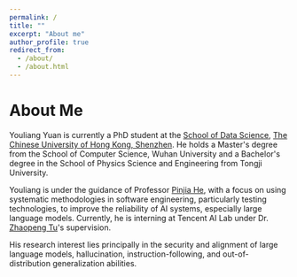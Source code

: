 ```yaml
---
permalink: /
title: ""
excerpt: "About me"
author_profile: true
redirect_from: 
  - /about/
  - /about.html
---
```


About Me
======
Youliang Yuan is currently a PhD student at the [School of Data Science](https://sds.cuhk.edu.cn/en), [The Chinese University of Hong Kong, Shenzhen](https://www.cuhk.edu.cn/en). He holds a Master's degree from the School of Computer Science, Wuhan University and a Bachelor's degree in the School of Physics Science and Engineering from Tongji University.

Youliang is under the guidance of Professor [Pinjia He](https://pinjiahe.github.io/), with a focus on using systematic methodologies in software engineering, particularly testing technologies, to improve the reliability of AI systems, especially large language models. Currently, he is interning at Tencent AI Lab under Dr. [Zhaopeng Tu](http://www.zptu.net/)'s supervision.

His research interest lies principally in the security and alignment of large language models, hallucination, instruction-following, and out-of-distribution generalization abilities.


